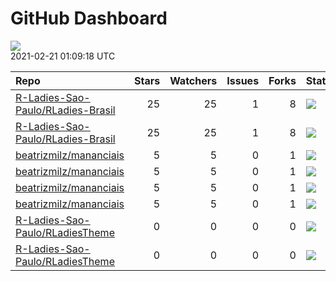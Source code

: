 GitHub Dashboard
================

![](https://github.com/beatrizmilz/status/workflows/Render%20Status/badge.svg)  
2021-02-21 01:09:18 UTC

| Repo                                                                                      | Stars | Watchers | Issues | Forks | Status                                                                                                                                                                                           | Commit                                                                                                                                                                                   |
| :---------------------------------------------------------------------------------------- | ----: | -------: | -----: | ----: | :----------------------------------------------------------------------------------------------------------------------------------------------------------------------------------------------- | :--------------------------------------------------------------------------------------------------------------------------------------------------------------------------------------- |
| [R-Ladies-Sao-Paulo/RLadies-Brasil](https://github.com/R-Ladies-Sao-Paulo/RLadies-Brasil) |    25 |       25 |      1 |     8 | [![](https://github.com/R-Ladies-Sao-Paulo/RLadies-Brasil/workflows/R-CMD-check/badge.svg)](https://github.com/R-Ladies-Sao-Paulo/RLadies-Brasil/actions/runs/503603991)                         | <a href="https://github.com/R-Ladies-Sao-Paulo/RLadies-Brasil/commit/0952d1c5c0426e46464215d503c630aab0424a65" title="altera a dependencia do meetupr, agora usando a master">0952d1</a> |
| [R-Ladies-Sao-Paulo/RLadies-Brasil](https://github.com/R-Ladies-Sao-Paulo/RLadies-Brasil) |    25 |       25 |      1 |     8 | [![](https://github.com/R-Ladies-Sao-Paulo/RLadies-Brasil/workflows/Render%20README%20+%20Update%20data/badge.svg)](https://github.com/R-Ladies-Sao-Paulo/RLadies-Brasil/actions/runs/584474579) | <a href="https://github.com/R-Ladies-Sao-Paulo/RLadies-Brasil/commit/0952d1c5c0426e46464215d503c630aab0424a65" title="altera a dependencia do meetupr, agora usando a master">0952d1</a> |
| [beatrizmilz/mananciais](https://github.com/beatrizmilz/mananciais)                       |     5 |        5 |      0 |     1 | [![](https://github.com/beatrizmilz/mananciais/workflows/R-CMD-check/badge.svg)](https://github.com/beatrizmilz/mananciais/actions/runs/474172917)                                               | <a href="https://github.com/beatrizmilz/mananciais/commit/90273f95ea47e2455e5d432f057eb4ffcdb447aa" title="atualiza readme">90273f</a>                                                   |
| [beatrizmilz/mananciais](https://github.com/beatrizmilz/mananciais)                       |     5 |        5 |      0 |     1 | [![](https://github.com/beatrizmilz/mananciais/workflows/update-data/badge.svg)](https://github.com/beatrizmilz/mananciais/actions/runs/584214307)                                               | <a href="https://github.com/beatrizmilz/mananciais/commit/2eb8d055d4f483db7cb41e92ea4677467633526a" title="Update data">2eb8d0</a>                                                       |
| [beatrizmilz/mananciais](https://github.com/beatrizmilz/mananciais)                       |     5 |        5 |      0 |     1 | [![](https://github.com/beatrizmilz/mananciais/workflows/Render%20README/badge.svg)](https://github.com/beatrizmilz/mananciais/actions/runs/584215880)                                           | <a href="https://github.com/beatrizmilz/mananciais/commit/2eb8d055d4f483db7cb41e92ea4677467633526a" title="Update data">2eb8d0</a>                                                       |
| [beatrizmilz/mananciais](https://github.com/beatrizmilz/mananciais)                       |     5 |        5 |      0 |     1 | [![](https://github.com/beatrizmilz/mananciais/workflows/pkgdown/badge.svg)](https://github.com/beatrizmilz/mananciais/actions/runs/584221465)                                                   | <a href="https://github.com/beatrizmilz/mananciais/commit/2c20d001d18d2db42716361bd5607feec4df1535" title="Re-build README.Rmd">2c20d0</a>                                               |
| [R-Ladies-Sao-Paulo/RLadiesTheme](https://github.com/R-Ladies-Sao-Paulo/RLadiesTheme)     |     0 |        0 |      0 |     0 | [![](https://github.com/R-Ladies-Sao-Paulo/RLadiesTheme/workflows/R-CMD-check/badge.svg)](https://github.com/R-Ladies-Sao-Paulo/RLadiesTheme/actions/runs/499066172)                             | <a href="https://github.com/R-Ladies-Sao-Paulo/RLadiesTheme/commit/9c7d5c35e8b076420d33d711018937526426a79e" title="remove o logo que estava causando bug">9c7d5c</a>                    |
| [R-Ladies-Sao-Paulo/RLadiesTheme](https://github.com/R-Ladies-Sao-Paulo/RLadiesTheme)     |     0 |        0 |      0 |     0 | [![](https://github.com/R-Ladies-Sao-Paulo/RLadiesTheme/workflows/Render%20presentation/badge.svg)](https://github.com/R-Ladies-Sao-Paulo/RLadiesTheme/actions/runs/581446271)                   | <a href="https://github.com/R-Ladies-Sao-Paulo/RLadiesTheme/commit/61d524297e03c67de7c80750e0f5d4a1c8d2dd90" title="Re-build docs/index.Rmd">61d524</a>                                  |
